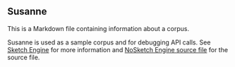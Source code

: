 ## Susanne

This is a Markdown file containing information about a corpus.

Susanne is used as a sample corpus and for debugging API calls. See [Sketch Engine](https://www.sketchengine.eu/susanne-corpus/) for more information and [NoSketch Engine source file](https://nlp.fi.muni.cz/trac/noske) for the source file.
